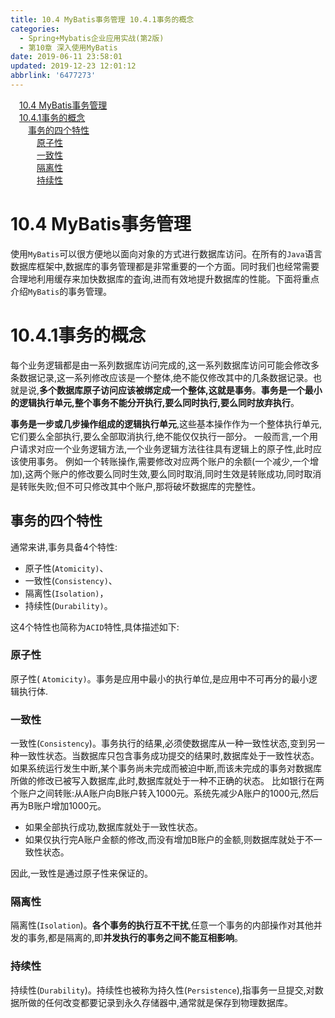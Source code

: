 ```yaml
---
title: 10.4 MyBatis事务管理 10.4.1事务的概念
categories: 
  - Spring+Mybatis企业应用实战(第2版)
  - 第10章 深入使用MyBatis
date: 2019-06-11 23:58:01
updated: 2019-12-23 12:01:12
abbrlink: '6477273'
---
```

<div id='my_toc'><a href="/JavaReadingNotes/6477273/#10-4-MyBatis事务管理" class="header_1">10.4 MyBatis事务管理</a>&nbsp;<br><a href="/JavaReadingNotes/6477273/#10-4-1事务的概念" class="header_1">10.4.1事务的概念</a>&nbsp;<br><a href="/JavaReadingNotes/6477273/#事务的四个特性" class="header_2">事务的四个特性</a>&nbsp;<br><a href="/JavaReadingNotes/6477273/#原子性" class="header_3">原子性</a>&nbsp;<br><a href="/JavaReadingNotes/6477273/#一致性" class="header_3">一致性</a>&nbsp;<br><a href="/JavaReadingNotes/6477273/#隔离性" class="header_3">隔离性</a>&nbsp;<br><a href="/JavaReadingNotes/6477273/#持续性" class="header_3">持续性</a>&nbsp;<br></div>
<style>.header_1{margin-left: 1em;}.header_2{margin-left: 2em;}.header_3{margin-left: 3em;}.header_4{margin-left: 4em;}.header_5{margin-left: 5em;}.header_6{margin-left: 6em;}</style>
<!--more-->
<script>if (navigator.platform.search('arm')==-1){document.getElementById('my_toc').style.display = 'none';}var e,p = document.getElementsByTagName('p');while (p.length>0) {e = p[0];e.parentElement.removeChild(e);}</script>

<!--end-->
# 10.4 MyBatis事务管理 #
使用`MyBatis`可以很方便地以面向对象的方式进行数据库访问。在所有的`Java`语言数据库框架中,数据库的事务管理都是非常重要的一个方面。同时我们也经常需要合理地利用缓存来加快数据库的査询,进而有效地提升数据库的性能。下面将重点介绍`MyBatis`的事务管理。
# 10.4.1事务的概念 #
每个业务逻辑都是由一系列数据库访问完成的,这一系列数据库访问可能会修改多条数据记录,这一系列修改应该是一个整体,绝不能仅修改其中的几条数据记录。也就是说,**多个数据库原子访问应该被绑定成一个整体,这就是事务**。**事务是一个最小的逻辑执行单元,整个事务不能分开执行,要么同时执行,要么同时放弃执行**。

**事务是一步或几步操作组成的逻辑执行单元**,这些基本操作作为一个整体执行单元,它们要么全部执行,要么全部取消执行,绝不能仅仅执行一部分。
一般而言,一个用户请求对应一个业务逻辑方法,一个业务逻辑方法往往具有逻辑上的原子性,此时应该使用事务。
例如一个转账操作,需要修改对应两个账户的余额(一个减少,一个增加),这两个账户的修改要么同时生效,要么同时取消,同时生效是转账成功,同时取消是转账失败;但不可只修改其中个账户,那将破坏数据库的完整性。
## 事务的四个特性 ##
通常来讲,事务具备4个特性:
- 原子性(`Atomicity)`、
- 一致性(`Consistency)`、
- 隔离性(`Isolation)`，
- 持续性(`Durability)`。

这4个特性也简称为`ACID`特性,具体描述如下:
### 原子性 ###
原子性( `Atomicity)`。事务是应用中最小的执行单位,是应用中不可再分的最小逻辑执行体.
### 一致性 ###
一致性(`Consistency`)。事务执行的结果,必须使数据库从一种一致性状态,变到另一种一致性状态。当数据库只包含事务成功提交的结果时,数据库处于一致性状态。
如果系统运行发生中断,某个事务尚未完成而被迫中断,而该未完成的事务对数据库所做的修改已被写入数据库,此时,数据库就处于一种不正确的状态。
比如银行在两个账户之间转账:从A账户向B账户转入1000元。系统先减少A账户的1000元,然后再为B账户增加1000元。
- 如果全部执行成功,数据库就处于一致性状态。
- 如果仅执行完A账户金额的修改,而没有增加B账户的金额,则数据库就处于不一致性状态。

因此,一致性是通过原子性来保证的。
### 隔离性 ###
隔离性(`Isolation`)。**各个事务的执行互不干扰**,任意一个事务的内部操作对其他并发的事务,都是隔离的,即**并发执行的事务之间不能互相影响**。
### 持续性 ###
持续性(`Durability`)。持续性也被称为持久性(`Persistence`),指事务一旦提交,对数据所做的任何改变都要记录到永久存储器中,通常就是保存到物理数据库。

